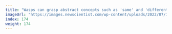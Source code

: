 ```yaml
---
title: "Wasps can grasp abstract concepts such as 'same' and 'different'"
imageUrl: "https://images.newscientist.com/wp-content/uploads/2022/07/19150824/SEI_115406104.jpg?width=600"
index: 174
weight: 174
---
```

